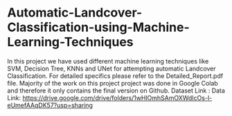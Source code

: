 # Automatic-Landcover-Classification-using-Machine-Learning-Techniques
In this project we have used different machine learning techniques like SVM, Decision Tree, KNNs and UNet for attempting automatic Landcover Classification. For detailed specifics please refer to the Detailed_Report.pdf file. Majority of the work on this project project was done in Google Colab and therefore it only contains the final version on Github. Dataset Link :
Data Link: https://drive.google.com/drive/folders/1wHlOmhSAmOXWdIcOs-l-eUmefAAqDK57?usp=sharing
